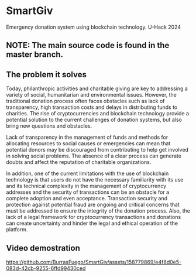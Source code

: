 # SmartGiv
Emergency donation system using blockchain technology. U-Hack 2024

## NOTE: The main source code is found in the master branch.

## The problem it solves

Today, philanthropic activities and charitable giving are key to addressing a variety of social, humanitarian and environmental issues. However, the traditional donation process often faces obstacles such as lack of transparency, high transaction costs and delays in distributing funds to charities. The rise of cryptocurrencies and blockchain technology provide a potential solution to the current challenges of donation systems, but also bring new questions and obstacles.

Lack of transparency in the management of funds and methods for allocating resources to social causes or emergencies can mean that potential donors may be discouraged from contributing to help get involved in solving social problems. The absence of a clear process can generate doubts and affect the reputation of charitable organizations.

In addition, one of the current limitations with the use of blockchain technology is that users do not have the necessary familiarity with its use and its technical complexity in the management of cryptocurrency addresses and the security of transactions can be an obstacle for a complete adoption and even acceptance. Transaction security and protection against potential fraud are ongoing and critical concerns that must be addressed to ensure the integrity of the donation process. Also, the lack of a legal framework for cryptocurrency transactions and donations can create uncertainty and hinder the legal and ethical operation of the platform.

## Video demostration

https://github.com/BurrasFuego/SmartGiv/assets/158779869/e4f8d0e5-083d-42cb-9255-6ffd99430ced



